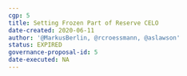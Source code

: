 ```yaml
---
cgp: 5
title: Setting Frozen Part of Reserve CELO
date-created: 2020-06-11
author: '@MarkusBerlin, @rcroessmann, @aslawson'
status: EXPIRED
governance-proposal-id: 5
date-executed: NA
---
```

